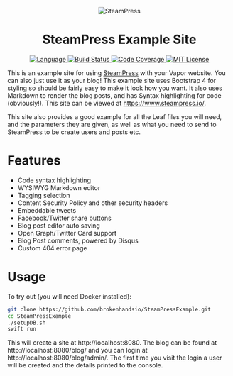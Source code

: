 <p align="center">
    <img src="https://user-images.githubusercontent.com/9938337/29742058-ed41dcc0-8a6f-11e7-9cfc-680501cdfb97.png" alt="SteamPress">
</p>
<h1 align="center">SteamPress Example Site</h1>
<p align="center">
  <a href="https://swift.org">
      <img src="http://img.shields.io/badge/Swift-5.2-brightgreen.svg" alt="Language">
  </a>
  <a href="https://github.com/brokenhandsio/SteamPressExample/actions">
      <img src="https://github.com/brokenhandsio/SteamPressExample/workflows/CI/badge.svg?branch=master" alt="Build Status">
  </a>
  <a href="https://codecov.io/gh/brokenhandsio/SteamPressExample">
    <img src="https://codecov.io/gh/brokenhandsio/SteamPressExample/branch/master/graph/badge.svg" alt="Code Coverage">
  </a>
  <a href="https://raw.githubusercontent.com/brokenhandsio/SteamPressExample/master/LICENSE">
    <img src="https://img.shields.io/badge/license-MIT-blue.svg" alt="MIT License">
  </a>
</p>

This is an example site for using [SteamPress](https://github.com/brokenhandsio/SteamPress) with your Vapor website. You can also just use it as your blog! This example site uses Bootstrap 4 for styling so should be fairly easy to make it look how you want. It also uses Markdown to render the blog posts, and has Syntax highlighting for code (obviously!). This site can be viewed at https://www.steampress.io/.

This site also provides a good example for all the Leaf files you will need, and the parameters they are given, as well as what you need to send to SteamPress to be create users and posts etc.

# Features

* Code syntax highlighting
* WYSIWYG Markdown editor
* Tagging selection
* Content Security Policy and other security headers
* Embeddable tweets
* Facebook/Twitter share buttons
* Blog post editor auto saving
* Open Graph/Twitter Card support
* Blog Post comments, powered by Disqus
* Custom 404 error page

# Usage

To try out (you will need Docker installed):

```bash
git clone https://github.com/brokenhandsio/SteamPressExample.git
cd SteamPressExample
./setupDB.sh
swift run
```

This will create a site at http://localhost:8080. The blog can be found at http://localhost:8080/blog/ and you can login at http://localhost:8080/blog/admin/. The first time you visit the login a user will be created and the details printed to the console.
